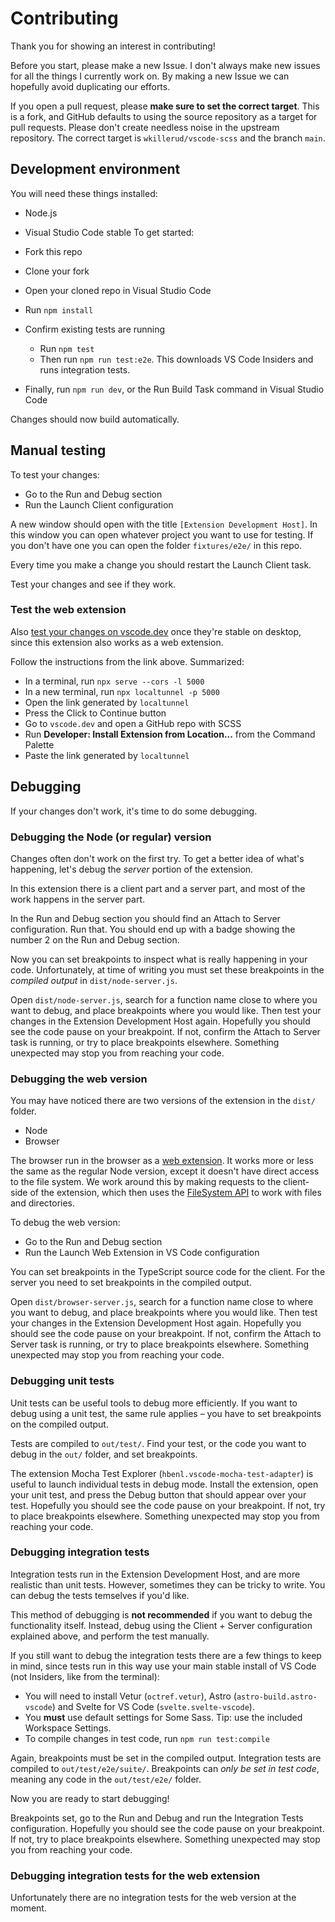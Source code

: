 # Contributing

Thank you for showing an interest in contributing!

Before you start, please make a new Issue. I don't always make new issues for all the things I currently work on. By making a new Issue we can hopefully avoid duplicating our efforts.

If you open a pull request, please **make sure to set the correct target**. This is a fork, and GitHub defaults to using the source repository as a target for pull requests. Please don't create needless noise in the upstream repository. The correct target is `wkillerud/vscode-scss` and the branch `main`.

## Development environment

You will need these things installed:

- Node.js
- Visual Studio Code stable
  To get started:

- Fork this repo
- Clone your fork
- Open your cloned repo in Visual Studio Code
- Run `npm install`
- Confirm existing tests are running
  - Run `npm test`
  - Then run `npm run test:e2e`. This downloads VS Code Insiders and runs integration tests.
- Finally, run `npm run dev`, or the Run Build Task command in Visual Studio Code

Changes should now build automatically.

## Manual testing

To test your changes:

- Go to the Run and Debug section
- Run the Launch Client configuration

A new window should open with the title `[Extension Development Host]`. In this window you can open whatever project you want to use for testing. If you don't have one you can open the folder `fixtures/e2e/` in this repo.

Every time you make a change you should restart the Launch Client task.

Test your changes and see if they work.

### Test the web extension

Also [test your changes on vscode.dev](https://code.visualstudio.com/api/extension-guides/web-extensions#test-your-web-extension-in-on-vscode.dev) once they're stable on desktop, since this extension also works as a web extension.

Follow the instructions from the link above. Summarized:

- In a terminal, run `npx serve --cors -l 5000`
- In a new terminal, run `npx localtunnel -p 5000`
- Open the link generated by `localtunnel`
- Press the Click to Continue button
- Go to `vscode.dev` and open a GitHub repo with SCSS
- Run **Developer: Install Extension from Location...** from the Command Palette
- Paste the link generated by `localtunnel`

## Debugging

If your changes don't work, it's time to do some debugging.

### Debugging the Node (or regular) version

Changes often don't work on the first try. To get a better idea of what's happening, let's debug the _server_ portion of the extension.

In this extension there is a client part and a server part, and most of the work happens in the server part.

In the Run and Debug section you should find an Attach to Server configuration. Run that. You should end up with a badge showing the number 2 on the Run and Debug section.

Now you can set breakpoints to inspect what is really happening in your code. Unfortunately, at time of writing you must set these breakpoints in the _compiled output_ in `dist/node-server.js`.

Open `dist/node-server.js`, search for a function name close to where you want to debug, and place breakpoints where you would like. Then test your changes in the Extension Development Host again. Hopefully you should see the code pause on your breakpoint. If not, confirm the Attach to Server task is running, or try to place breakpoints elsewhere. Something unexpected may stop you from reaching your code.

### Debugging the web version

You may have noticed there are two versions of the extension in the `dist/` folder.

- Node
- Browser

The browser run in the browser as a [web extension](https://code.visualstudio.com/api/extension-guides/web-extensions). It works more or less the same as the regular Node version, except it doesn't have direct access to the file system. We work around this by making requests to the client-side of the extension, which then uses the [FileSystem API](https://code.visualstudio.com/api/references/vscode-api#FileSystem) to work with files and directories.

To debug the web version:

- Go to the Run and Debug section
- Run the Launch Web Extension in VS Code configuration

You can set breakpoints in the TypeScript source code for the client. For the server you need to set breakpoints in the compiled output.

Open `dist/browser-server.js`, search for a function name close to where you want to debug, and place breakpoints where you would like. Then test your changes in the Extension Development Host again. Hopefully you should see the code pause on your breakpoint. If not, confirm the Attach to Server task is running, or try to place breakpoints elsewhere. Something unexpected may stop you from reaching your code.

### Debugging unit tests

Unit tests can be useful tools to debug more efficiently. If you want to debug using a unit test, the same rule applies – you have to set breakpoints on the compiled output.

Tests are compiled to `out/test/`. Find your test, or the code you want to debug in the `out/` folder, and set breakpoints.

The extension Mocha Test Explorer (`hbenl.vscode-mocha-test-adapter`) is useful to launch individual tests in debug mode. Install the extension, open your unit test, and press the Debug button that should appear over your test. Hopefully you should see the code pause on your breakpoint. If not, try to place breakpoints elsewhere. Something unexpected may stop you from reaching your code.

### Debugging integration tests

Integration tests run in the Extension Development Host, and are more realistic than unit tests. However, sometimes they can be tricky to write. You can debug the tests temselves if you'd like.

This method of debugging is **not recommended** if you want to debug the functionality itself. Instead, debug using the Client + Server configuration explained above, and perform the test manually.

If you still want to debug the integration tests there are a few things to keep in mind, since tests run in this way use your main stable install of VS Code (not Insiders, like from the terminal):

- You will need to install Vetur (`octref.vetur`), Astro (`astro-build.astro-vscode`) and Svelte for VS Code (`svelte.svelte-vscode`).
- You **must** use default settings for Some Sass. Tip: use the included Workspace Settings.
- To compile changes in test code, run `npm run test:compile`

Again, breakpoints must be set in the compiled output. Integration tests are compiled to `out/test/e2e/suite/`. Breakpoints can _only be set in test code_, meaning any code in the `out/test/e2e/` folder.

Now you are ready to start debugging!

Breakpoints set, go to the Run and Debug and run the Integration Tests configuration. Hopefully you should see the code pause on your breakpoint. If not, try to place breakpoints elsewhere. Something unexpected may stop you from reaching your code.

### Debugging integration tests for the web extension

Unfortunately there are no integration tests for the web version at the moment.
